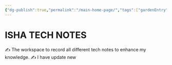 ```yaml
---
{"dg-publish":true,"permalink":"/main-home-page/","tags":["gardenEntry"]}
---
```


# ISHA TECH NOTES

✍️ The workspace to record all different tech notes to enhance my knowledge.
✍️ I have update new 

